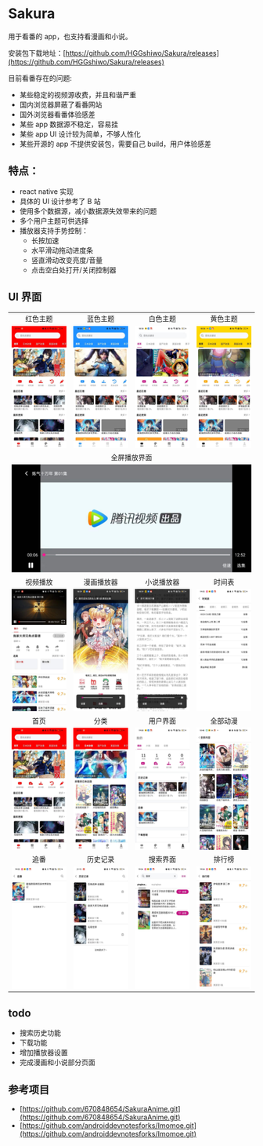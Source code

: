 # Sakura

用于看番的 app，也支持看漫画和小说。

安装包下载地址：[https://github.com/HGGshiwo/Sakura/releases](https://github.com/HGGshiwo/Sakura/releases)

目前看番存在的问题:

- 某些稳定的视频源收费，并且和谐严重
- 国内浏览器屏蔽了看番网站
- 国外浏览器看番体验感差
- 某些 app 数据源不稳定，容易挂
- 某些 app UI 设计较为简单，不够人性化
- 某些开源的 app 不提供安装包，需要自己 build，用户体验感差

## 特点：

- react native 实现
- 具体的 UI 设计参考了 B 站
- 使用多个数据源，减小数据源失效带来的问题
- 多个用户主题可供选择
- 播放器支持手势控制：
  - 长按加速
  - 水平滑动拖动进度条
  - 竖直滑动改变亮度/音量
  - 点击空白处打开/关闭控制器

## UI 界面

<table>
  <tr>
    <td align=center>红色主题</td>
    <td align=center>蓝色主题</td>
    <td align=center>白色主题</td>
    <td align=center>黄色主题</td>
  </tr>
  <tr>
    <td><img src="./img/home.jpg" width=270 ></td>
    <td><img src="./img/blue.jpg" width=270 ></td>
    <td><img src="./img/white.jpg" width=270 ></td>
    <td><img src="./img/gold.jpg" width=270 ></td>
  </tr>   
  <tr>
    <td colspan=4 align=center>全屏播放界面</td>
  </tr>  
  <tr>
    <td colspan=4><img src="./img/play2.jpg" ></td>
  </tr>
  <tr>
    <td align=center>视频播放</td>
    <td align=center>漫画播放器</td>
    <td align=center>小说播放器</td>
    <td align=center>时间表</td>
  </tr>
  <tr>
    <td><img src="./img/play.jpg" width=270 ></td>
    <td><img src="./img/comic.jpg" width=270 ></td>
    <td><img src="./img/novel.jpg" width=270 ></td>
    <td><img src="./img/schedule.jpg" width=270 ></td>
  </tr>
  <tr>
    <td align=center>首页</td>
    <td align=center>分类</td>
    <td align=center>用户界面</td>
    <td align=center>全部动漫</td>
  </tr>
  <tr>
    <td><img src="./img/home.jpg" width=270 ></td>
    <td><img src="./img/japan.jpg" width=270 ></td>
    <td><img src="./img/user.jpg" width=270 ></td>
    <td><img src="./img/all.jpg" width=270 ></td>
  </tr>
  <tr>
    <td align=center>追番</td>
    <td align=center>历史记录</td>
    <td align=center>搜索界面</td>
    <td align=center>排行榜</td>
  </tr>
  <tr>
    <td><img src="./img/follow.jpg" width=270 ></td>
    <td><img src="./img/history.jpg" width=270 ></td>
    <td><img src="./img/search.jpg" width=270 ></td>    
    <td><img src="./img/ranking.jpg" width=270 ></td>
  </tr>
 </table>

## todo

- 搜索历史功能
- 下载功能
- 增加播放器设置
- 完成漫画和小说部分页面
## 参考项目

- [https://github.com/670848654/SakuraAnime.git](https://github.com/670848654/SakuraAnime.git)
- [https://github.com/androiddevnotesforks/Imomoe.git](https://github.com/androiddevnotesforks/Imomoe.git)
